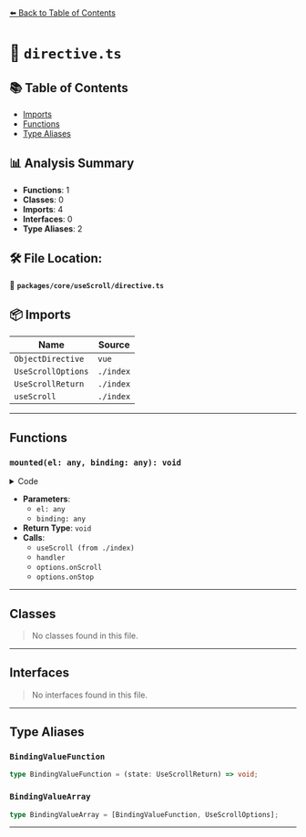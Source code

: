 [⬅️ Back to Table of Contents](../../../index.md)

# 📄 `directive.ts`

## 📚 Table of Contents

- [Imports](#imports)
- [Functions](#functions)
- [Type Aliases](#type-aliases)

## 📊 Analysis Summary

- **Functions**: 1
- **Classes**: 0
- **Imports**: 4
- **Interfaces**: 0
- **Type Aliases**: 2

## 🛠️ File Location:
📂 **`packages/core/useScroll/directive.ts`**

## 📦 Imports

| Name | Source |
|------|--------|
| `ObjectDirective` | `vue` |
| `UseScrollOptions` | `./index` |
| `UseScrollReturn` | `./index` |
| `useScroll` | `./index` |


---

## Functions

### `mounted(el: any, binding: any): void`

<details><summary>Code</summary>

```ts
mounted(el, binding) {
    if (typeof binding.value === 'function') {
      const handler = binding.value
      const state = useScroll(el, {
        onScroll() {
          handler(state)
        },
        onStop() {
          handler(state)
        },
      })
    }
    else {
      const [handler, options] = binding.value
      const state = useScroll(el, {
        ...options,
        onScroll(e) {
          options.onScroll?.(e)
          handler(state)
        },
        onStop(e) {
          options.onStop?.(e)
          handler(state)
        },
      })
    }
  }
```
</details>

- **Parameters**:
  - `el: any`
  - `binding: any`
- **Return Type**: `void`
- **Calls**:
  - `useScroll (from ./index)`
  - `handler`
  - `options.onScroll`
  - `options.onStop`

---

## Classes

> No classes found in this file.


---

## Interfaces

> No interfaces found in this file.


---

## Type Aliases

### `BindingValueFunction`

```ts
type BindingValueFunction = (state: UseScrollReturn) => void;
```

### `BindingValueArray`

```ts
type BindingValueArray = [BindingValueFunction, UseScrollOptions];
```


---